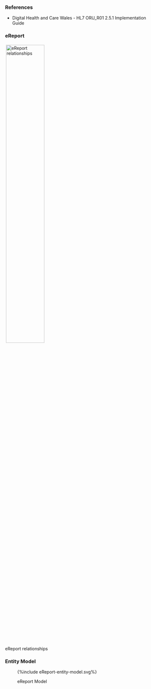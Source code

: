 ### References

- Digital Health and Care Wales - HL7 ORU_R01 2.5.1 Implementation Guide

### eReport

<img style="padding:3px;width:50%;" src="eDischarge relationship to other standards.drawio.png" alt="eReport relationships"/>
<br clear="all">
<p class="figureTitle">eReport relationships</p> 


### Entity Model

<figure>
{%include eReport-entity-model.svg%}
<p id="fX.X.X.X-X" class="figureTitle">eReport Model</p>
</figure>
<br clear="all">

